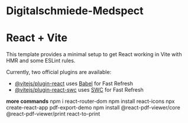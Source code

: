 # Digitalschmiede-Medspect
# React + Vite

This template provides a minimal setup to get React working in Vite with HMR and some ESLint rules.

Currently, two official plugins are available:

- [@vitejs/plugin-react](https://github.com/vitejs/vite-plugin-react/blob/main/packages/plugin-react/README.md) uses [Babel](https://babeljs.io/) for Fast Refresh
- [@vitejs/plugin-react-swc](https://github.com/vitejs/vite-plugin-react-swc) uses [SWC](https://swc.rs/) for Fast Refresh

**more commands**
npm i react-router-dom
npm install react-icons
npx create-react-app pdf-export-demo
npm install @react-pdf-viewer/core @react-pdf-viewer/print react-to-print

